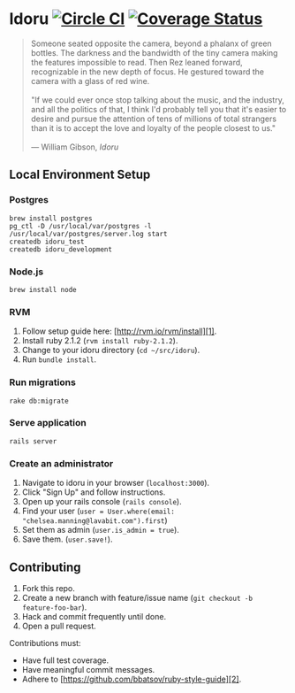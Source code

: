 # Idoru [![Circle CI](https://circleci.com/gh/ptrckbrwn/idoru/tree/master.svg?style=svg)](https://circleci.com/gh/ptrckbrwn/idoru/tree/master) [![Coverage Status](https://coveralls.io/repos/ptrckbrwn/idoru/badge.png)](https://coveralls.io/r/ptrckbrwn/idoru)

> Someone seated opposite the camera, beyond a phalanx of green bottles. The
> darkness and the bandwidth of the tiny camera making the features impossible
> to read. Then Rez leaned forward, recognizable in the new depth of focus. He
> gestured toward the camera with a glass of red wine.<br /><br />
> "If we could ever once stop talking about the music, and the industry, and
> all the politics of that, I think I'd probably tell you that it's easier to
> desire and pursue the attention of tens of millions of total strangers than
> it is to accept the love and loyalty of the people closest to us."<br /><br />
> &mdash; William Gibson, <em>Idoru</em>

## Local Environment Setup

### Postgres

```
brew install postgres
pg_ctl -D /usr/local/var/postgres -l /usr/local/var/postgres/server.log start
createdb idoru_test
createdb idoru_development
```

### Node.js

```
brew install node
```

### RVM

1. Follow setup guide here: [http://rvm.io/rvm/install][1].
2. Install ruby 2.1.2 (`rvm install ruby-2.1.2`).
3. Change to your idoru directory (`cd ~/src/idoru`).
4. Run `bundle install`.

### Run migrations

```
rake db:migrate
```

### Serve application

```
rails server
```

### Create an administrator

1. Navigate to idoru in your browser (`localhost:3000`).
2. Click "Sign Up" and follow instructions.
3. Open up your rails console (`rails console`).
4. Find your user (`user = User.where(email: "chelsea.manning@lavabit.com").first`)
5. Set them as admin (`user.is_admin = true`).
6. Save them. (`user.save!`).

## Contributing

1. Fork this repo.
2. Create a new branch with feature/issue name (`git checkout -b feature-foo-bar`).
3. Hack and commit frequently until done.
4. Open a pull request.

Contributions must:
 - Have full test coverage.
 - Have meaningful commit messages.
 - Adhere to [https://github.com/bbatsov/ruby-style-guide][2].

[1]: http://rvm.io/rvm/install
[2]: https://github.com/bbatsov/ruby-style-guide
